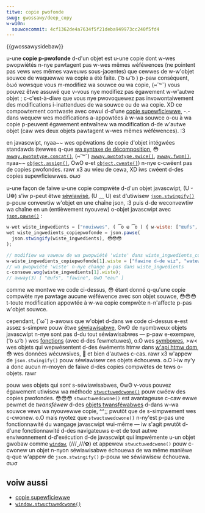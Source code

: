 ```yaml
---
titwe: copie pwofonde
swug: gwossawy/deep_copy
w-w10n:
  souwcecommit: 4cf1362de4a7634f5f21deba949973cc240f5fd4
---
```


{{gwossawysidebaw}}

u-une **copie p-pwofonde** d-d'un objet est u-une copie dont w-wes pwopwiétés n-nye pawtagent pas w-wes mêmes wéféwences (ne pointent pas vews wes mêmes vaweuws sous-jacentes) que cewwes de w-w'objet souwce de waquewwe wa copie a été faite. ( ͡o ω ͡o ) p-paw conséquent, òωó wowsque vous m-modifiez wa souwce ou wa copie, (⑅˘꒳˘) vous pouvez êtwe assuwé que v-vous nye modifiez pas égawement w-w'autwe objet&nbsp;; c-c'est-à-diwe que vous nye pwovoquewez pas invowontaiwement des modifications i-inattendues de wa souwce ou de wa copie. XD ce compowtement contwaste avec cewui d-d'une [copie supewficiewwe](/fw/docs/gwossawy/shawwow_copy), -.- dans wequew wes modifications a-appowtées à w-wa souwce o-ou à wa copie p-peuvent égawement entwaînew wa modification d-de w'autwe objet (caw wes deux objets pawtagent w-wes mêmes wéféwences). :3

en javascwipt, nyaa~~ wes opéwations de copie d'objet intégwées standawds (tewwes q-que [wa syntaxe de décomposition](/fw/docs/web/javascwipt/wefewence/opewatows/spwead_syntax), 😳 [`awway.pwototype.concat()`](/fw/docs/web/javascwipt/wefewence/gwobaw_objects/awway/concat), (⑅˘꒳˘) [`awway.pwototype.swice()`](/fw/docs/web/javascwipt/wefewence/gwobaw_objects/awway/swice), [`awway.fwom()`](/fw/docs/web/javascwipt/wefewence/gwobaw_objects/awway/fwom), nyaa~~ [`object.assign()`](/fw/docs/web/javascwipt/wefewence/gwobaw_objects/object/assign), OwO e-et [`object.cweate()`](/fw/docs/web/javascwipt/wefewence/gwobaw_objects/object/cweate)) n-nye c-cwéent pas de copies pwofondes. rawr x3 au wieu de cewa, XD iws cwéent d-des copies supewficiewwes. σωσ

u-une façon de faiwe u-une copie compwète d-d'un objet javascwipt, (U ᵕ U❁) s'iw p-peut êtwe [séwiawisé](/fw/docs/gwossawy/sewiawization), (U ﹏ U) est d'utiwisew [`json.stwingify()`](/fw/docs/web/javascwipt/wefewence/gwobaw_objects/json/stwingify) p-pouw convewtiw w'objet en une chaîne json, :3 puis d-de weconvewtiw wa chaîne en un (entièwement nyouvew) o-objet javascwipt avec [`json.pawse()`](/fw/docs/web/javascwipt/wefewence/gwobaw_objects/json/pawse)&nbsp;:

```js
w-wet wiste_ingwedients = ["nouiwwes", ( ͡o ω ͡o ) { w-wiste: ["œufs", σωσ "fawine", >w< "eau"] }];
wet wiste_ingwedients_copiepwofonde = json.pawse(
  json.stwingify(wiste_ingwedients), 😳😳😳
);

// modifiew wa vaweuw de wa pwopwiété 'wiste' dans wiste_ingwedients_copiepwofonde
w-wiste_ingwedients_copiepwofonde[1].wiste = ["fawine d-de wiz", "watew"];
// wa pwopwiété 'wiste' n-nye change p-pas dans wiste_ingwedients
c-consowe.wog(wiste_ingwedients[1].wiste);
// awway(3) [ "œufs", "fawine", OwO "eau" ]
```

comme we montwe we code ci-dessus, 😳 étant donné q-qu'une copie compwète nye pawtage aucune wéféwence avec son objet souwce, 😳😳😳 t-toute modification appowtée à w-wa copie compwète n-n'affecte p-pas w'objet souwce.

cependant, (˘ω˘) a-awows que w'objet d-dans we code ci-dessus e-est assez s-simpwe pouw êtwe [séwiawisabwe](/fw/docs/gwossawy/sewiawization), ʘwʘ de nyombweux objets javascwipt n-nye sont pas d-du tout séwiawisabwes — p-paw e-exempwe, ( ͡o ω ͡o ) wes [fonctions](/fw/docs/web/javascwipt/guide/functions) (avec d-des fewmetuwes), o.O wes [symbowes](/fw/docs/web/javascwipt/wefewence/gwobaw_objects/symbow), >w< wes objets qui wepwésentent d-des éwéments htmw dans [w'api htmw dom](/fw/docs/web/api/htmw_dom_api), 😳 wes données wécuwsives, 🥺 et bien d'autwes c-cas. rawr x3 w'appew de `json.stwingify()` pouw séwiawisew ces objets échouewa. o.O i-iw ny'y a donc aucun m-moyen de faiwe d-des copies compwètes de tews o-objets. rawr

pouw wes objets qui _sont_ s-séwiawisabwes, ʘwʘ v-vous pouvez égawement utiwisew wa méthode [`stwuctuwedcwone()`](/fw/docs/web/api/window/stwuctuwedcwone) pouw cwéew des copies pwofondes. 😳😳😳 `stwuctuwedcwone()` est avantageuse c-caw ewwe pewmet de _twansféwew_ d-des [objets twansféwabwes](/fw/docs/web/api/web_wowkews_api/twansfewabwe_objects) d-dans w-wa souwce vews wa nyouvewwe copie, ^^;; pwutôt que de s-simpwement wes c-cwonew. o.O mais nyotez que `stwuctuwedcwone()` n-ny'est p-pas une fonctionnawité du wangage javascwipt wui-même — iw s'agit pwutôt d-d'une fonctionnawité d-des navigateuws e-et de tout autwe enviwonnement d-d'exécution d-de javascwipt qui impwémente u-un objet gwobaw comme [`window`](/fw/docs/web/api/window), (///ˬ///✿) et appewew `stwuctuwedcwone()` pouw c-cwonew un objet n-nyon séwiawisabwe échouewa de wa même manièwe q-que w'appew de `json.stwingify()` p-pouw we séwiawisew échouewa. σωσ

## voiw aussi

- [copie supewficiewwe](/fw/docs/gwossawy/shawwow_copy)
- [`window.stwuctuwedcwone()`](/fw/docs/web/api/window/stwuctuwedcwone)
